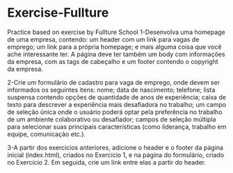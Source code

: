 # Exercise-Fullture
Practice based on exercise by Fullture School
1-Desenvolva uma homepage de uma empresa, 
contendo: um header com um link para vagas de emprego;
um link para a própria homepage;
e mais alguma coisa que você ache interessante ter.
A página deve ter também um body com informações da empresa, com as tags de cabeçalho
e um footer contendo o copyright da empresa.

2-Crie um formulário de cadastro para vaga de emprego, onde devem ser informados os seguintes itens:
nome;
data de nascimento;
telefone;
lista suspensa contendo opções de quantidade de anos de experiência;
caixa de texto para descrever a experiência mais desafiadora no trabalho; 
um campo de seleção única onde o usuário poderá optar pela preferência no trabalho de um ambiente colaborativo ou desafiador;
campos de seleção múltipla para selecionar suas principais características (como liderança, trabalho em equipe, comunicação etc.).

3-A partir dos exercícios anteriores, adicione o header e o footer da página inicial (index.html), 
criados no Exercício 1, e na página do formulário, criado no Exercício 2. Em seguida, crie um link entre elas a partir do header.
